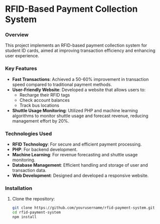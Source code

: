 # RFID-Based Payment Collection System

### Overview
This project implements an RFID-based payment collection system for student ID cards, aimed at improving transaction efficiency and enhancing user experience.

### Key Features
- **Fast Transactions**: Achieved a 50-60% improvement in transaction speed compared to traditional payment methods.
- **User-Friendly Website**: Developed a website that allows users to:
  - Recharge their RFID tags
  - Check account balances
  - Track bus locations
- **Shuttle Usage Monitoring**: Utilized PHP and machine learning algorithms to monitor shuttle usage and forecast revenue, reducing management effort by 20%.

### Technologies Used
- **RFID Technology**: For secure and efficient payment processing.
- **PHP**: For backend development.
- **Machine Learning**: For revenue forecasting and shuttle usage monitoring.
- **Database Management**: Efficient handling and storage of user and transaction data.
- **Web Development**: Designed and developed a responsive website.

### Installation
1. Clone the repository:
   ```bash
   git clone https://github.com/yourusername/rfid-payment-system.git
   cd rfid-payment-system
   npm install
   
